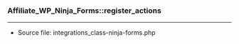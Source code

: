 ### Affiliate_WP_Ninja_Forms::register_actions

----

- Source file: integrations_class-ninja-forms.php